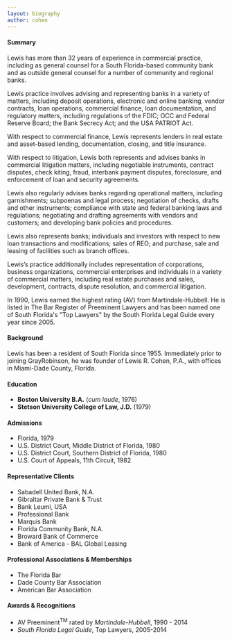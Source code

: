 ```yaml
---
layout: biography
author: cohen
---
```

#### Summary
Lewis has more than 32 years of experience in commercial practice, including as general counsel for a South Florida-based community bank and as outside general counsel for a number of community and regional banks.

Lewis practice involves advising and representing banks in a variety of matters, including deposit operations, electronic and online banking, vendor contracts, loan operations, commercial finance, loan documentation, and regulatory matters, including regulations of the FDIC; OCC and Federal Reserve Board; the Bank Secrecy Act; and the USA PATRIOT Act.

With respect to commercial finance, Lewis represents lenders in real estate and asset-based lending, documentation, closing, and title insurance.

With respect to litigation, Lewis both represents and advises banks in commercial litigation matters, including negotiable instruments, contract disputes, check kiting, fraud, interbank payment disputes, foreclosure, and enforcement of loan and security agreements.

Lewis also regularly advises banks regarding operational matters, including garnishments; subpoenas and legal process; negotiation of checks, drafts and other instruments; compliance with state and federal banking laws and regulations; negotiating and drafting agreements with vendors and customers; and developing bank policies and procedures.

Lewis also represents banks; individuals and investors with respect to new loan transactions and modifications; sales of REO; and purchase, sale and leasing of facilities such as branch offices.

Lewis’s practice additionally includes representation of corporations, business organizations, commercial enterprises and individuals in a variety of commercial matters, including real estate purchases and sales, development, contracts, dispute resolution, and commercial litigation.

In 1990, Lewis earned the highest rating (AV) from Martindale-Hubbell. He is listed in The Bar Register of Preeminent Lawyers and has been named one of South Florida's "Top Lawyers" by the South Florida Legal Guide every year since 2005.

#### Background
Lewis has been a resident of South Florida since 1955. Immediately prior to joining GrayRobinson, he was founder of Lewis R. Cohen, P.A., with offices in Miami-Dade County, Florida.  

#### Education
* **Boston University B.A.** (*cum laude*, 1976)
* **Stetson University College of Law, J.D.** (1979)

#### Admissions
* Florida, 1979
* U.S. District Court, Middle District of Florida, 1980
* U.S. District Court, Southern District of Florida, 1980
* U.S. Court of Appeals, 11th Circuit, 1982

#### Representative Clients
* Sabadell United Bank, N.A.
* Gibraltar Private Bank & Trust
* Bank Leumi, USA
* Professional Bank
* Marquis Bank
* Florida Community Bank, N.A.
* Broward Bank of Commerce
* Bank of America - BAL Global Leasing 

#### Professional Associations & Memberships
* The Florida Bar
* Dade County Bar Association
* American Bar Association

#### Awards & Recognitions
* AV Preeminent<sup>TM</sup> rated by *Martindale-Hubbell*, 1990 - 2014
* *South Florida Legal Guide*, Top Lawyers, 2005-2014


